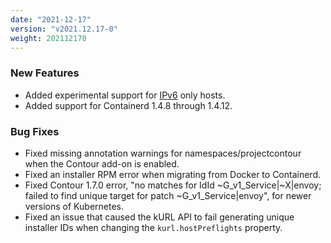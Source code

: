 ```yaml
---
date: "2021-12-17"
version: "v2021.12.17-0"
weight: 202112170
---
```


### <span class="label label-green">New Features</span>
- Added experimental support for [IPv6](https://kurl.sh/docs/install-with-kurl/ipv6) only hosts.
- Added support for Containerd 1.4.8 through 1.4.12.

### <span class="label label-orange">Bug Fixes</span>
- Fixed missing annotation warnings for namespaces/projectcontour when the Contour add-on is enabled.
- Fixed an installer RPM error when migrating from Docker to Containerd.
- Fixed Contour 1.7.0 error, "no matches for IdId ~G_v1_Service|~X|envoy; failed to find unique target for patch ~G_v1_Service|envoy", for newer versions of Kubernetes.
- Fixed an issue that caused the kURL API to fail generating unique installer IDs when changing the `kurl.hostPreflights` property.
